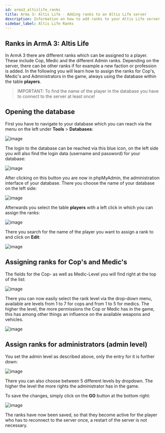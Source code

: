 ```yaml
---
id: arma3_altislife_ranks
title: Arma 3: Altis Life - Adding ranks to an Altis Life server
description: Information on how to add ranks to your Altis Life server from ZAP-Hosting - ZAP-Hosting.com documentation
sidebar_label: Altis Life Ranks
---
```



## Ranks in ArmA 3: Altis Life

In ArmA 3 there are different ranks which can be assigned to a player. These include Cop, Medic and the different Admin ranks.
Depending on the server, there can be other ranks if for example a new faction or profession is added.
In the following you will learn how to assign the ranks for Cop's, Medic's and Administrators in the game, always using the database within the table **players**.

> IMPORTANT: To find the name of the player in the database you have to connect to the server at least once!


## Opening the database

First you have to navigate to your database which you can reach via the menu on the left under **Tools** > **Databases**:

![image](https://user-images.githubusercontent.com/26007280/189706581-5fffa0f8-d0c1-45ed-b4d6-76f19399e735.png)

The login to the database can be reached via this blue icon, on the left side you will also find the login data (username and password) for your database:

![image](https://user-images.githubusercontent.com/26007280/189706605-529e4b10-c71b-4999-a798-c94729d1e911.png)


After clicking on this button you are now in phpMyAdmin, the administration interface of your database.
There you choose the name of your database on the left side:

![image](https://user-images.githubusercontent.com/26007280/189706633-4d2a70e4-fbc5-4d10-aaf0-969f8cb8db9b.png)

Afterwards you select the table **players** with a left click in which you can assign the ranks:


![image](https://user-images.githubusercontent.com/26007280/189706658-c7a1ab39-3a59-4270-a6b9-dedd2997c838.png)

There you search for the name of the player you want to assign a rank to and click on **Edit**:

![image](https://user-images.githubusercontent.com/26007280/189706681-21f1a902-9515-4570-9ab2-e5a62c69dfa7.png)


## Assigning ranks for Cop's and Medic's


The fields for the Cop- as well as Medic-Level you will find right at the top of the list:

![image](https://user-images.githubusercontent.com/26007280/189706714-71794d31-ea34-4a30-a351-9d403c36759b.png)

There you can now easily select the rank level via the drop-down menu, available are levels from 1 to 7 for cops and from 1 to 5 for medics.
The higher the level, the more permissions the Cop or Medic has in the game, this has among other things an influence on the available weapons and vehicles.

![image](https://user-images.githubusercontent.com/26007280/189706736-33c5a79c-6de3-4631-ab45-0a3ef24c7aa4.png)


## Assign ranks for administrators (admin level)

You set the admin level as described above, only the entry for it is further down:

![image](https://user-images.githubusercontent.com/26007280/189706765-e7d299a9-007c-44ef-9289-cfc54f83b474.png)

There you can also choose between 5 different levels by dropdown. The higher the level the more rights the administrator has in the game.


To save the changes, simply click on the **GO** button at the bottom right:

![image](https://user-images.githubusercontent.com/26007280/189706796-be3163db-dd44-4da6-8660-b7ea0237ea70.png)

The ranks have now been saved, so that they become active for the player who has to reconnect to the server once, a restart
of the server is not necessary.
